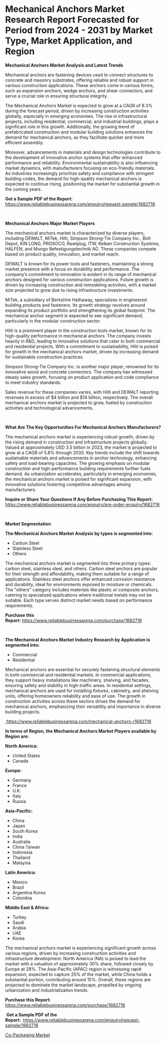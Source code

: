 <p><h1>Mechanical Anchors Market Research Report Forecasted for Period from 2024 -  2031 by Market Type, Market Application, and Region</h1></p><p><strong>Mechanical Anchors Market Analysis and Latest Trends</strong></p>
<p><p>Mechanical anchors are fastening devices used to connect structures to concrete and masonry substrates, offering reliable and robust support in various construction applications. These anchors come in various forms, such as expansion anchors, wedge anchors, and shear connectors, and serve a crucial role in ensuring structural integrity.</p><p>The Mechanical Anchors Market is expected to grow at a CAGR of 8.3% during the forecast period, driven by increasing construction activities globally, especially in emerging economies. The rise in infrastructural projects, including residential, commercial, and industrial buildings, plays a significant role in this growth. Additionally, the growing trend of prefabricated construction and modular building solutions enhances the demand for mechanical anchors, as they facilitate quicker and more efficient assembly.</p><p>Moreover, advancements in materials and design technologies contribute to the development of innovative anchor systems that offer enhanced performance and reliability. Environmental sustainability is also influencing market dynamics, with manufacturers focusing on eco-friendly materials. As industries increasingly prioritize safety and compliance with stringent building codes, the demand for high-quality mechanical anchors is expected to continue rising, positioning the market for substantial growth in the coming years.</p></p>
<p><strong>Get a Sample PDF of the Report:&nbsp;</strong> <a href="https://www.reliablebusinessarena.com/enquiry/request-sample/1682716?utm_campaign=1891&utm_medium=2&utm_source=Github&utm_content=ia&utm_term=30122024&utm_id=mechanical-anchors">https://www.reliablebusinessarena.com/enquiry/request-sample/1682716</a></p>
<p>&nbsp;</p>
<p><strong>Mechanical Anchors Major Market Players</strong></p>
<p><p>The mechanical anchors market is characterized by diverse players, including DEWALT, MiTek, Hilti, Simpson Strong-Tie Company Inc., Bolt Depot, KIN LONG, PROSOCO, Rawlplug, ITW, Kelken Construction Systems, HALFEN, and Mungo Befestigungstechnik AG. These companies compete based on product quality, innovation, and market reach.</p><p>DEWALT is known for its power tools and fasteners, maintaining a strong market presence with a focus on durability and performance. The company’s commitment to innovation is evident in its range of mechanical anchors designed for various construction applications. Future growth is driven by increasing construction and remodeling activities, with a market size projected to grow due to rising infrastructure investments.</p><p>MiTek, a subsidiary of Berkshire Hathaway, specializes in engineered building products and fasteners. Its growth strategy revolves around expanding its product portfolio and strengthening its global footprint. The mechanical anchor segment is expected to see significant demand, particularly in the modular construction sector.</p><p>Hilti is a prominent player in the construction tools market, known for its high-quality performance in mechanical anchors. The company invests heavily in R&D, leading to innovative solutions that cater to both commercial and residential projects. With a commitment to sustainability, Hilti is poised for growth in the mechanical anchors market, driven by increasing demand for sustainable construction practices.</p><p>Simpson Strong-Tie Company Inc. is another major player, renowned for its innovative wood and concrete connectors. The company has witnessed steady sales growth, focusing on product application and code compliance to meet industry standards.</p><p>Sales revenue for these companies varies, with Hilti and DEWALT reporting revenues in excess of $4 billion and $14 billion, respectively. The overall mechanical anchors market is projected to grow, fueled by construction activities and technological advancements.</p></p>
<p>&nbsp;</p>
<p><strong>What Are The Key Opportunities For Mechanical Anchors Manufacturers?</strong></p>
<p><p>The mechanical anchors market is experiencing robust growth, driven by the rising demand in construction and infrastructure projects globally. Valued at approximately USD 3.5 billion in 2023, the market is projected to grow at a CAGR of 5.8% through 2030. Key trends include the shift towards sustainable materials and advancements in anchor technology, enhancing safety and load-bearing capacities. The growing emphasis on modular construction and high-performance building requirements further fuels demand. As urbanization accelerates, particularly in emerging economies, the mechanical anchors market is poised for significant expansion, with innovative solutions fostering competitive advantages among manufacturers.</p></p>
<p><strong>Inquire or Share Your Questions If Any Before Purchasing This Report:</strong> <a href="https://www.reliablebusinessarena.com/enquiry/pre-order-enquiry/1682716?utm_campaign=1891&utm_medium=2&utm_source=Github&utm_content=ia&utm_term=30122024&utm_id=mechanical-anchors">https://www.reliablebusinessarena.com/enquiry/pre-order-enquiry/1682716</a></p>
<p>&nbsp;</p>
<p><strong>Market Segmentation</strong></p>
<p><strong>The Mechanical Anchors Market Analysis by types is segmented into:</strong></p>
<p><ul><li>Carbon Steel</li><li>Stainless Steel</li><li>Others</li></ul></p>
<p><p>The mechanical anchors market is segmented into three primary types: carbon steel, stainless steel, and others. Carbon steel anchors are popular for their strength and affordability, making them suitable for a range of applications. Stainless steel anchors offer enhanced corrosion resistance and durability, ideal for environments exposed to moisture or chemicals. The "others" category includes materials like plastic or composite anchors, catering to specialized applications where traditional metals may not be suitable. Each type serves distinct market needs based on performance requirements.</p></p>
<p><strong>Purchase this Report:&nbsp;</strong><a href="https://www.reliablebusinessarena.com/purchase/1682716?utm_campaign=1891&utm_medium=2&utm_source=Github&utm_content=ia&utm_term=30122024&utm_id=mechanical-anchors">https://www.reliablebusinessarena.com/purchase/1682716</a></p>
<p>&nbsp;</p>
<p><strong>The Mechanical Anchors Market Industry Research by Application is segmented into:</strong></p>
<p><ul><li>Commercial</li><li>Residential</li></ul></p>
<p><p>Mechanical anchors are essential for securely fastening structural elements in both commercial and residential markets. In commercial applications, they support heavy installations like machinery, shelving, and facades, ensuring safety and stability in high-traffic areas. In residential settings, mechanical anchors are used for installing fixtures, cabinetry, and shelving units, offering homeowners reliability and ease of use. The growth in construction activities across these sectors drives the demand for mechanical anchors, emphasizing their versatility and importance in diverse building projects.</p></p>
<p><a href="https://www.reliablebusinessarena.com/mechanical-anchors-r1682716?utm_campaign=1891&utm_medium=2&utm_source=Github&utm_content=ia&utm_term=30122024&utm_id=mechanical-anchors">&nbsp;https://www.reliablebusinessarena.com/mechanical-anchors-r1682716</a></p>
<p><strong>In terms of Region, the Mechanical Anchors Market Players available by Region are:</strong></p>
<p>
    <p> <strong> North America: </strong>
        <ul>
            <li>United States</li>
            <li>Canada</li>
        </ul>
        </p> 
    <p> <strong> Europe: </strong>
        <ul>
            <li>Germany</li>
            <li>France</li>
            <li>U.K.</li>
            <li>Italy</li>
            <li>Russia</li>
        </ul>
        </p> 
    <p> <strong> Asia-Pacific: </strong>
        <ul>
            <li>China</li>
            <li>Japan</li>
            <li>South Korea</li>
            <li>India</li>
            <li>Australia</li>
            <li>China Taiwan</li>
            <li>Indonesia</li>
            <li>Thailand</li>
            <li>Malaysia</li>
        </ul>
        </p> 
    <p> <strong> Latin America: </strong>
        <ul>
            <li>Mexico</li>
            <li>Brazil</li>
            <li>Argentina Korea</li>
            <li>Colombia</li>
        </ul>
        </p> 
    <p> <strong> Middle East & Africa: </strong>
        <ul>
            <li>Turkey</li>
            <li>Saudi</li>
            <li>Arabia</li>
            <li>UAE</li>
            <li>Korea</li>
        </ul>
    </p>
    </p>
<p><p>The mechanical anchors market is experiencing significant growth across various regions, driven by increasing construction activities and infrastructure development. North America (NA) is poised to lead the market with a valuation of approximately 30% share, followed closely by Europe at 28%. The Asia-Pacific (APAC) region is witnessing rapid expansion, expected to capture 25% of the market, while China holds a substantial portion, contributing around 15%. Overall, these regions are projected to dominate the market landscape, propelled by ongoing urbanization and industrialization trends.</p></p>
<p><strong>Purchase this Report: </strong><a href="https://www.reliablebusinessarena.com/purchase/1682716?utm_campaign=1891&utm_medium=2&utm_source=Github&utm_content=ia&utm_term=30122024&utm_id=mechanical-anchors">https://www.reliablebusinessarena.com/purchase/1682716</a></p>
<p>&nbsp;<strong>Get a Sample PDF of the Report:&nbsp;&nbsp;</strong><a href="https://www.reliablebusinessarena.com/enquiry/request-sample/1682716?utm_campaign=1891&utm_medium=2&utm_source=Github&utm_content=ia&utm_term=30122024&utm_id=mechanical-anchors">https://www.reliablebusinessarena.com/enquiry/request-sample/1682716</a></p>
<p><strong></strong></p>
<p><p><a href="https://github.com/Krish2023na/Market-Research-Report-List-6/blob/main/co-packaging-market.md?utm_campaign=1891&utm_medium=2&utm_source=Github&utm_content=ia&utm_term=30122024&utm_id=mechanical-anchors">Co-Packaging Market</a></p></p>